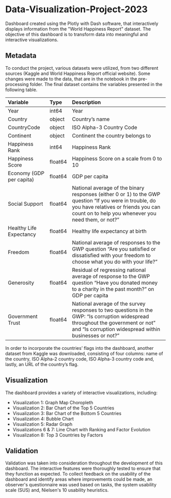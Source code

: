 # Data-Visualization-Project-2023

Dashboard created using the Plotly with Dash software, that interactively displays information from the "World Happiness Report" dataset. The objective of this dashboard is to transform data into meaningful and interactive visualizations.

## Metadata
To conduct the project, various datasets were utilized, from two different sources (Kaggle and World Happiness Report official website). Some changes were made to the data, that are in the notebook in the pre-processing folder. The final dataset contains the variables presented in the following table.

|Variable|Type|Description|
|:----|:----|:----|
|Year|int64|Year|
|Country|object|Country’s name|
|CountryCode|object|ISO Alpha-3 Country Code|
|Continent|object|Continent the country belongs to|
|Happiness Rank|int64|Happiness Rank|
|Happiness Score|float64|Happiness Score on a scale from 0 to 10|
|Economy (GDP per capita)|float64|GDP per capita|
|Social Support|float64|National average of the binary responses (either 0 or 1) to the GWP question “If you were in trouble, do you have relatives or friends you can count on to help you whenever you need them, or not?”|
|Healthy Life Expectancy|float64|Healthy life expectancy at birth|
|Freedom|float64|National average of responses to the GWP question “Are you satisfied or dissatisfied with your freedom to choose what you do with your life?”|
|Generosity|float64|Residual of regressing national average of response to the GWP question “Have you donated money to a charity in the past month?” on GDP per capita|
|Government Trust|float64|National average of the survey responses to two questions in the GWP: “Is corruption widespread throughout the government or not” and “Is corruption widespread within businesses or not?”|

In order to incorporate the countries’ flags into the dashboard, another dataset from Kaggle was downloaded, consisting of four columns: name of the country, ISO Alpha-2 country code, ISO Alpha-3 country code and, lastly, an URL of the country’s flag.

## Visualization
The dashboard provides a variety of interactive visualizations, including:
- Visualization 1: Graph Map Choropleth 
- Visualization 2: Bar Chart of the Top 5 Countries
- Visualization 3: Bar Chart of the Bottom 5 Countries 
- Visualization 4: Bubble Chart
- Visualization 5: Radar Graph
- Visualizations 6 & 7: Line Chart with Ranking and Factor Evolution
- Visualization 8: Top 3 Countries by Factors

## Validation
Validation was taken into consideration throughout the development of this dashboard. The interactive features were thoroughly tested to ensure that they function as expected. To collect feedback on the usability of the dashboard and identify areas where improvements could be made, an observer's questionnaire was used based on tasks, the system usability scale (SUS) and, Nielsen's 10 usability heuristics.
